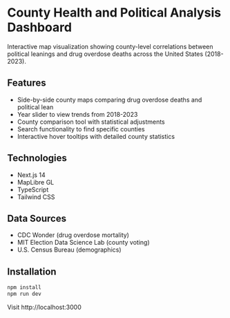# County Health and Political Analysis Dashboard

Interactive map visualization showing county-level correlations between political leanings and drug overdose deaths across the United States (2018-2023).

## Features

- Side-by-side county maps comparing drug overdose deaths and political lean
- Year slider to view trends from 2018-2023
- County comparison tool with statistical adjustments
- Search functionality to find specific counties
- Interactive hover tooltips with detailed county statistics

## Technologies

- Next.js 14
- MapLibre GL
- TypeScript
- Tailwind CSS

## Data Sources

- CDC Wonder (drug overdose mortality)
- MIT Election Data Science Lab (county voting)
- U.S. Census Bureau (demographics)

## Installation

```bash
npm install
npm run dev
```

Visit http://localhost:3000

